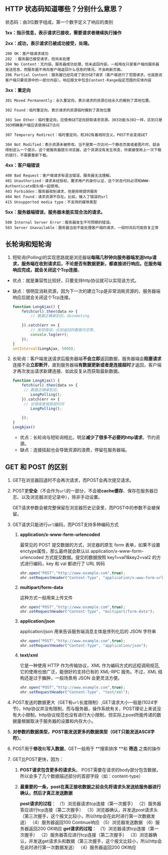 ## HTTP 状态码知道哪些？分别什么意思？

状态码：由3位数字组成，第一个数字定义了响应的类别

**1xx：指示信息，表示请求已接收，需要请求者继续执行操作**

**2xx：成功，表示请求已被成功接受，处理。**

```
200 OK：客户端请求成功
202 ：服务器已接受请求，但尚未处理
204 No Content：无内容。服务器成功处理，但未返回内容。一般用在只是客户端向服务器发送信息，而服务器不用向客户端返回什么信息的情况。不会刷新页面。
206 Partial Content：服务器已经完成了部分GET请求（客户端进行了范围请求，也就是说客户端只要资源中的一部分内容）。响应报文中包含Content-Range指定范围的实体内容
```

**3xx：重定向**

```
301 Moved Permanently：永久重定向，表示请求的资源已经永久的搬到了其他位置。

302 Found：临时重定向，表示请求的资源临时搬到了其他位置

303 See Other：临时重定向，应使用GET定向获取请求资源。303功能与302一样，区别只是303明确客户端应该使用GET访问

307 Temporary Redirect：临时重定向，和302有着相同含义。POST不会变成GET

304 Not Modified：表示资源未被修改。当不是第一次访问一个静态页面或者图片时，就会得到这么一个提示。这个是服务器提示浏览器，这个资源没有发生改变，你直接使用上一次下载的就行，不需要重新下载。

```

**4xx：客户端错误**

```
400 Bad Request：客户端请求有语法错误，服务器无法理解。
401 Unauthorized：请求未经授权，要求用户的身份认证，这个状态代码必须和WWW-Authenticate报头域一起使用。
403 Forbidden：服务器收到请求，但是拒绝提供服务
404 Not Found：请求资源不存在。比如，输入了错误的url
415 Unsupported media type：不支持的媒体类型
```

**5xx：服务器端错误，服务器未能实现合法的请求。**

```
500 Internal Server Error：服务器发生不可预期的错误。
503 Server Unavailable：服务器当前不能处理客户端的请求，一段时间后可能恢复正常
```

## 长轮询和短轮询

1. 短轮询(Polling)的实现思路就是浏览器端**每隔几秒钟向服务器端发送http请求，服务端在收到请求后，不论是否有数据更新，都直接进行响应。**在服务端响应完成，就会**关闭这个Tcp连接**。

- 优点：就是兼容性比较好，只要支持http协议就可以实现该方式。

- 缺点：很明显消耗资源，因为下一次的建立Tcp是非常消耗资源的，服务器端响应后就会关闭这个Tcp连接。

  ```js
  function LongAjax() {
      fetch(url).then(data => {
          // 数据正确拿到后，dosometing
          
      }).catch(err => {
          // 发现错误，比如返回的数据为空等。
          console.log(err);
      });
  }
  setInterval(LongAjax, 5000);
  ```

2. 长轮询：客户端发送请求后服务器端**不会立即**返回数据，服务器端会**阻塞请求**连接不会**立即断开**，直到服务器端**有数据更新或者是连接超时**才返回，客户端才再次发出请求新建连接、如此反复从而获取最新数据。

   ```javascript
   function LongAjax() {
       fetch(url).then(data => {
       	// 数据正确拿到后，
           LongPolling();
       }).catch(err => {
       	// 出错或者就是超时间
           LongPolling();
           
       });
   }
   LongAjax()
   ```

   - 优点：长轮询与短轮询相比，明显**减少了很多不必要的http请求**，节约资源。
   - 缺点：连接挂起也会导致资源的浪费，停留在服务器端。

## GET 和 POST 的区别

1. GET在浏览器回退时不会再次请求，而POST会再次提交请求。

2. POST更**安全**（不会作为`url`的一部分，不会被**cache缓存**、保存在服务器日志、以及浏览器浏览记录中），除非手动设置。

   GET请求参数会被完整保留在浏览器历史记录里，而POST中的参数不会被保留。

3. GET请求只能进行`url`编码，而POST支持多种编码方式

   1. **application/x-www-form-urlencoded**

      最常见的 POST 提交数据的方式，浏览器的原生 form 表单，如果不设置 enctype属性，那么最终就会默认以 application/x-www-form-urlencoded 方式提交数据。提交的数据按照 key1=val1&key2=val2 的方式进行编码，key 和 val 都进行了 URL 转码

      ```js
      xhr.open("POST","http://www.example.com",true);
      xhr.setRequestHeader("Content-Type", "application/x-www-form-urlencoded");
      ```

   2. **multipart/form-data**

      这种方式一般用来上传文件

      ```js
      xhr.open("POST","http://www.example.com",true);
      xhr.setRequestHeader("Content-Type", "multipart/form-data");
      ```

   3. **application/json**

      application/json 用来告诉服务端消息主体是序列化后的 JSON 字符串

      ```js
      xhr.open("POST","http://www.example.com",true);
      xhr.setRequestHeader("Content-Type", "application/json");
      ```

   4. **text/xml**

      它是一种使用 HTTP 作为传输协议，XML 作为编码方式的远程调用规范,它的使用也很广泛，能很好的支持已有的 XML-RPC 服务。不过，XML 结构还是过于臃肿，一般场景用 JSON 会更灵活方便。

      ```js
      xhr.open("POST","http://www.example.com",true);
      xhr.setRequestHeader("Content-Type", "text/xml");
      ```

4. POST发送的数据更大（GET有`url`长度限制）,GET请求大小一般是(1024字节)，http协议并没有限制，而与服务器，操作系统有关，POST理论上来说没有大小限制，http协议规范也没有进行大小限制，但实际上post所能传递的数据量根据取决于服务器的设置和内存大小。

5. **对参数的数据类型，POST能发送更多的数据类型（GET只能发送ASCII字符）**。

6. POST用于**修改**和**写入数据**，GET一般用于 **搜索排序 **和 **筛选** 之类的操作

7. GET比POST更快，因为：

   1. **POST请求包含更多的请求头**。 POST需要在请求的body部分包含数据，所以会多了几个数据描述部分的首部字段（如：content-type）

   2. **最重要的一条，post在真正接收数据之前会先将请求头发送给服务器进行确认，然后才真正发送数据**

      **post请求的过程**：
      （1）浏览器请求tcp连接（第一次握手）
      （2）服务器答应进行tcp连接（第二次握手）
      （3）浏览器确认，并发送post请求头（第三次握手，这个报文比较小，所以http会在此时进行第一次数据发送）
      （4）服务器返回100 Continue响应
      （5）浏览器发送数据
      （6）服务器返回200 OK响应
      **get请求的过程**：
      （1）浏览器请求tcp连接（第一次握手）
      （2）服务器答应进行tcp连接（第二次握手）
      （3）浏览器确认，并发送get请求头和数据（第三次握手，这个报文比较小，所以http会在此时进行第一次数据发送）
      （4）服务器返回200 OK响应

